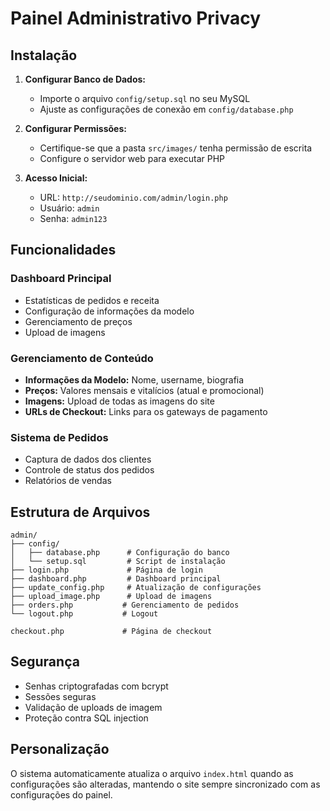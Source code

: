 # Painel Administrativo Privacy

## Instalação

1. **Configurar Banco de Dados:**
   - Importe o arquivo `config/setup.sql` no seu MySQL
   - Ajuste as configurações de conexão em `config/database.php`

2. **Configurar Permissões:**
   - Certifique-se que a pasta `src/images/` tenha permissão de escrita
   - Configure o servidor web para executar PHP

3. **Acesso Inicial:**
   - URL: `http://seudominio.com/admin/login.php`
   - Usuário: `admin`
   - Senha: `admin123`

## Funcionalidades

### Dashboard Principal
- Estatísticas de pedidos e receita
- Configuração de informações da modelo
- Gerenciamento de preços
- Upload de imagens

### Gerenciamento de Conteúdo
- **Informações da Modelo:** Nome, username, biografia
- **Preços:** Valores mensais e vitalícios (atual e promocional)
- **Imagens:** Upload de todas as imagens do site
- **URLs de Checkout:** Links para os gateways de pagamento

### Sistema de Pedidos
- Captura de dados dos clientes
- Controle de status dos pedidos
- Relatórios de vendas

## Estrutura de Arquivos

```
admin/
├── config/
│   ├── database.php      # Configuração do banco
│   └── setup.sql         # Script de instalação
├── login.php             # Página de login
├── dashboard.php         # Dashboard principal
├── update_config.php     # Atualização de configurações
├── upload_image.php      # Upload de imagens
├── orders.php           # Gerenciamento de pedidos
└── logout.php           # Logout

checkout.php             # Página de checkout
```

## Segurança

- Senhas criptografadas com bcrypt
- Sessões seguras
- Validação de uploads de imagem
- Proteção contra SQL injection

## Personalização

O sistema automaticamente atualiza o arquivo `index.html` quando as configurações são alteradas, mantendo o site sempre sincronizado com as configurações do painel.